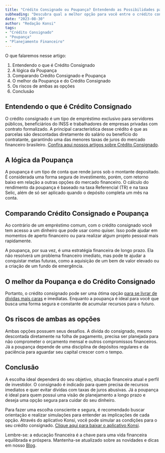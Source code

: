 ```yaml
---
title: "Crédito Consignado ou Poupança? Entendendo as Possibilidades para Servidores Públicos"
subheading: "Descubra qual a melhor opção para você entre o crédito consignado ou poupança, levando em conta suas necessidades e metas financeiras."
date: "2023-08-30"
author: "Redação Konsi"
tags:
- "Crédito Consignado"
- "Poupança"
- "Planejamento Financeiro"
---
```


O que falaremos nesse artigo:
1. Entendendo o que é Crédito Consignado
2. A lógica da Poupança
3. Comparando Crédito Consignado e Poupança
4. O melhor da Poupança e do Crédito Consignado
5. Os riscos de ambas as opções
6. Conclusão

## Entendendo o que é Crédito Consignado

O crédito consignado é um tipo de empréstimo exclusivo para servidores públicos, beneficiários do INSS e trabalhadores de empresas privadas com contrato formalizado. A principal característica desse crédito é que as parcelas são descontadas diretamente do salário ou benefício do contratante, garantindo uma das menores taxas de juros do mercado financeiro brasileiro. [Confira aqui nossos artigos sobre Crédito Consignado](https://konsi.com.br/artigos/credito-consignado).

## A lógica da Poupança

A poupança é um tipo de conta que rende juros sob o montante depositado. É considerada uma forma segura de investimento, porém, com retorno baixo em relação a outras opções do mercado financeiro. O cálculo do rendimento da poupança é baseado na taxa Referencial (TR) e na taxa Selic, além de só ser aplicado quando o depósito completa um mês na conta.

## Comparando Crédito Consignado e Poupança

Ao contrário de um empréstimo comum, com o crédito consignado você tem acesso a um dinheiro que pode usar como quiser. Isso pode ajudar em momentos de aperto financeiro ou para realizar algum projeto pessoal mais rapidamente.

A poupança, por sua vez, é uma estratégia financeira de longo prazo. Ela não resolverá um problema financeiro imediato, mas pode te ajudar a conquistar metas futuras, como a aquisição de um bem de valor elevado ou a criação de um fundo de emergência.

## O melhor da Poupança e do Crédito Consignado

Portanto, o crédito consignado pode ser uma ótima opção [para se livrar de dívidas mais caras](https://konsi.com.br/artigos/dicas-para-quitar-emprestimo-consignado) e imediatas. Enquanto a poupança é ideal para você que busca uma forma segura e constante de acumular recursos para o futuro.

## Os riscos de ambas as opções

Ambas opções possuem seus desafios. A dívida do consignado, mesmo descontada diretamente na folha de pagamento, precisa ser planejada para não comprometer o orçamento mensal e outros compromissos financeiros. Já a poupança depende de uma disciplina de depósitos regulares e da paciência para aguardar seu capital crescer com o tempo.

## Conclusão

A escolha ideal dependerá do seu objetivo, situação financeira atual e perfil de investidor. O consignado é indicado para quem precisa de recursos imediatos e quer evitar dívidas com taxas de juros abusivas. Já a poupança é ideal para quem possui uma visão de planejamento a longo prazo e deseja uma opção segura para cuidar do seu dinheiro. 

Para fazer uma escolha consciente e segura, é recomendado buscar orientação e realizar simulações para entender as implicações de cada opção. Através do aplicativo Konsi, você pode simular as condições para o seu crédito consignado. [Clique aqui para baixar o aplicativo Konsi](https://konsi.com.br/app-download).

Lembre-se: a educação financeira é a chave para uma vida financeira equilibrada e próspera. Mantenha-se atualizado sobre as novidades e dicas em nosso [Blog](https://konsi.com.br/blog).
